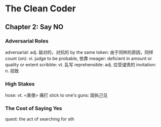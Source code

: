 # The Clean Coder
## Chapter 2: Say NO
### Adversarial Roles
adversarial: adj. 敌对的，对抗的
by the same token: 由于同样的原因，同样
count (on): vi. judge to be probable, 依靠
meager: deficient in amount or quality or extent
scribble: vt. 乱写
reprehensible: adj. 应受谴责的
invitation: n. 招致
### High Stakes
hose: vt. <美俚> 痛打
stick to one's guns: 固执己见
### The Cost of Saying Yes
quest: the act of searching for sth
